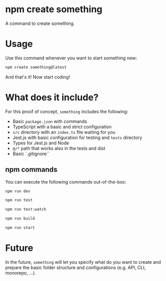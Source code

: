 # npm create something
A command to create something.

# Usage
Use this command whenever you want to start something new:

```sh
npm create something@latest
```

And that's it! Now start coding!

# What does it include?
For this proof of concept, `something` includes the following:
- Basic `package.json` with commands
- TypeScript with a basic and strict configuration
- `src` directory with an `index.ts` file waiting for you
- Jest.js with basic configuration for testing and `tests` directory
- Types for Jest.js and Node
- `@/*` path that works also in the tests and dist
- Basic `.gitignore``

## npm commands
You can execute the following commands out-of-the-box:

```sh
npm run dev

npm run test

npm run test:watch

npm run build

npm run start
```

# Future
In the future, `something` will let you specify what do you want to create and
prepare the basic folder structure and configurations (e.g. API, CLI, monorepo, ...).
